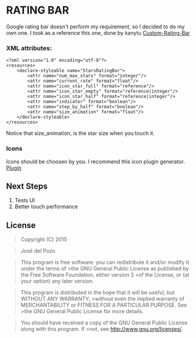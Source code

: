 # RATING BAR

Google rating bar doesn't perform my requirement, so I decided to do my own one.
I took as a reference this one, done by kanytu [Custom-Rating-Bar](https://github.com/kanytu/custom-rating-bar)

### XML attributes:
```
<?xml version="1.0" encoding="utf-8"?>
<resources>
    <declare-styleable name="StarsRatingBar">
        <attr name="num_max_stars" format="integer"/>
        <attr name="current_rate" format="float"/>
        <attr name="icon_star_full" format="reference"/>
        <attr name="icon_star_empty" format="reference|integer"/>
        <attr name="icon_star_half" format="reference|integer"/>
        <attr name="indicator" format="boolean"/>
        <attr name="step_by_half" format="boolean"/>
        <attr name="size_animation" format="float"/>
    </declare-styleable>
</resources>
```
Notice that size_animation, is the star size when you touch it.

### Icons

Icons should be choosen by you. I recommend this icon plugin generator. [Plugin](https://github.com/konifar/android-material-design-icon-generator-plugin)

## Next Steps
1. Tests UI
2. Better touch performance

## License

>Copyright (C) 2015

>José del Pozo

>This program is free software: you can redistribute it and/or modify it under the terms of >the GNU General Public License as published by the Free Software Foundation, either version 3 >of the License, or (at your option) any later version.

>This program is distributed in the hope that it will be useful, but WITHOUT ANY WARRANTY; >without even the implied warranty of MERCHANTABILITY or FITNESS FOR A PARTICULAR PURPOSE. See >the GNU General Public License for more details.

>You should have received a copy of the GNU General Public License along with this program. If >not, see http://www.gnu.org/licenses/.

